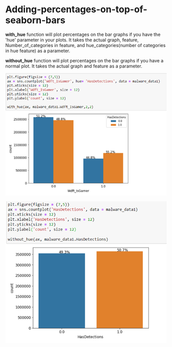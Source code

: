 # Adding-percentages-on-top-of-seaborn-bars

__with_hue__ function will plot percentages on the bar graphs if you have the 'hue' parameter in your plots. It takes the actual graph, feature, Number_of_categories in feature, and hue_categories(number of categories in hue feature) as a parameter.

__without_hue__ function will plot percentages on the bar graphs if you have a normal plot. It takes the actual graph and feature as a parameter.

![](https://github.com/Dheepak-97/Adding-percentages-on-top-of-seaborn-bars/blob/master/with_hue%20example.PNG)

![](https://github.com/Dheepak-97/Adding-percentages-on-top-of-seaborn-bars/blob/master/without_hue%20example.PNG)

